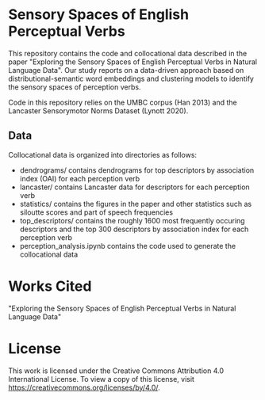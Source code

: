 # Sensory Spaces of English Perceptual Verbs
This repository contains the code and collocational data described in the paper 
"Exploring the Sensory Spaces of English Perceptual Verbs in Natural Language Data". Our study reports on a data-driven approach based on distributional-semantic word embeddings and clustering models to identify the sensory spaces of perception verbs.  

Code in this repository relies on the UMBC corpus (Han 2013) and the Lancaster Sensorymotor Norms Dataset (Lynott 2020).

## Data
Collocational data is organized into directories as follows:
- dendrograms/ contains dendrograms for top descriptors by association index (OAI) for each perception verb
- lancaster/ contains Lancaster data for descriptors for each perception verb
- statistics/ contains the figures in the paper and other statistics such as siloutte scores and part of speech frequencies
- top_descriptors/ contains the roughly 1600 most frequently occuring descriptors and the top 300 descriptors by association index for each perception verb
- perception_analysis.ipynb contains the code used to generate the collocational data

# Works Cited
"Exploring the Sensory Spaces of English Perceptual Verbs in Natural Language Data"

# License
This work is licensed under the Creative Commons Attribution 4.0 International License. To view a copy of this license, visit https://creativecommons.org/licenses/by/4.0/.
